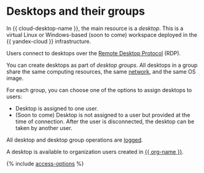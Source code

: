 # Desktops and their groups

In {{ cloud-desktop-name }}, the main resource is a _desktop_. This is a virtual Linux or Windows-based (soon to come) workspace deployed in the {{ yandex-cloud }} infrastructure.

Users connect to desktops over the [Remote Desktop Protocol](https://en.wikipedia.org/wiki/Remote_Desktop_Protocol) (RDP).

You can create desktops as part of _desktop groups_. All desktops in a group share the same computing resources, the same [network](../../vpc/concepts/network.md), and the same OS image.

For each group, you can choose one of the options to assign desktops to users:

* Desktop is assigned to one user.
* (Soon to come) Desktop is not assigned to a user but provided at the time of connection. After the user is disconnected, the desktop can be taken by another user.

All desktop and desktop group operations are [logged](../operations/logging.md).

A desktop is available to organization users created in [{{ org-name }}](../../organization/).

{% include [access-options](../../_includes/cloud-desktop/access-options.md) %}